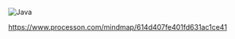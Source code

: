 

![Java](/Users/a58/Downloads/Java.png)



https://www.processon.com/mindmap/614d407fe401fd631ac1ce41